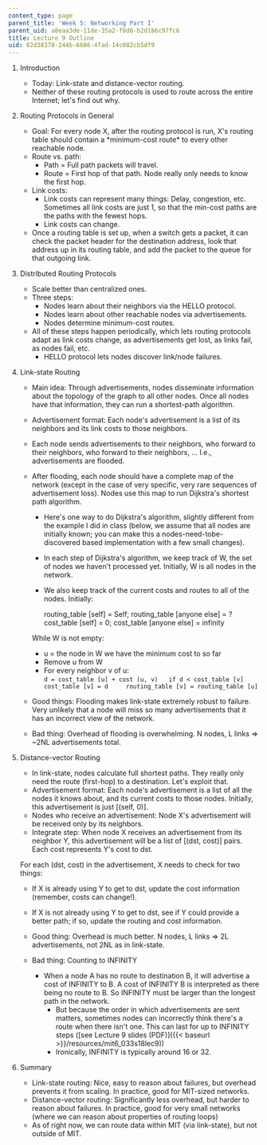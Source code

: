 ```yaml
---
content_type: page
parent_title: 'Week 5: Networking Part I'
parent_uid: a8eaa3de-11de-35a2-f8d6-b2d186c97fc6
title: Lecture 9 Outline
uid: 82d38378-244b-6686-4fad-14c082cb5df9
---
```


1.  Introduction
    *   Today: Link-state and distance-vector routing.
    *   Neither of these routing protocols is used to route across the entire Internet; let's find out why.
2.  Routing Protocols in General
    *   Goal: For every node X, after the routing protocol is run, X's routing table should contain a \*minimum-cost route\* to every other reachable node.
    *   Route vs. path:
        *   Path = Full path packets will travel.
        *   Route = First hop of that path. Node really only needs to know the first hop.
    *   Link costs:
        *   Link costs can represent many things: Delay, congestion, etc. Sometimes all link costs are just 1, so that the min-cost paths are the paths with the fewest hops.
        *   Link costs can change.
    *   Once a routing table is set up, when a switch gets a packet, it can check the packet header for the destination address, look that address up in its routing table, and add the packet to the queue for that outgoing link.
3.  Distributed Routing Protocols
    *   Scale better than centralized ones.
    *   Three steps:
        *   Nodes learn about their neighbors via the HELLO protocol.
        *   Nodes learn about other reachable nodes via advertisements.
        *   Nodes determine minimum-cost routes.
    *   All of these steps happen periodically, which lets routing protocols adapt as link costs change, as advertisements get lost, as links fail, as nodes fail, etc.
        *   HELLO protocol lets nodes discover link/node failures.
4.  Link-state Routing
    
    *   Main idea: Through advertisements, nodes disseminate information about the topology of the graph to all other nodes. Once all nodes have that information, they can run a shortest-path algorithm.
    *   Advertisement format: Each node's advertisement is a list of its neighbors and its link costs to those neighbors.
    *   Each node sends advertisements to their neighbors, who forward to their neighbors, who forward to their neighbors, ... I.e., advertisements are flooded.
    *   After flooding, each node should have a complete map of the network (except in the case of very specific, very rare sequences of advertisement loss). Nodes use this map to run Dijkstra's shortest path algorithm.
        *   Here's one way to do Dijkstra's algorithm, slightly different from the example I did in class (below, we assume that all nodes are initially known; you can make this a nodes-need-tobe-discovered based implementation with a few small changes).
        *   In each step of Dijkstra's algorithm, we keep track of W, the set of nodes we haven't processed yet. Initially, W is all nodes in the network.
        *   We also keep track of the current costs and routes to all of the nodes. Initially:
            
            routing\_table \[self\] = Self; routing\_table \[anyone else\] = ?  
            cost\_table \[self\] = 0; cost\_table \[anyone else\] = infinity
            
        
        While W is not empty:
        
        *   u = the node in W we have the minimum cost to so far
        *   Remove u from W
        *   For every neighbor v of u:  
            `d = cost_table [u] + cost (u, v)   if d < cost_table [v]     cost_table [v] = d     routing_table [v] = routing_table [u]`
        
    
    *   Good things: Flooding makes link-state extremely robust to failure. Very unlikely that a node will miss so many advertisements that it has an incorrect view of the network.
    *   Bad thing: Overhead of flooding is overwhelming. N nodes, L links => ~2NL advertisements total.
5.  Distance-vector Routing
    *   In link-state, nodes calculate full shortest paths. They really only need the route (first-hop) to a destination. Let's exploit that.
    *   Advertisement format: Each node's advertisement is a list of all the nodes it knows about, and its current costs to those nodes. Initially, this advertisement is just \[(self, 0)\].
    *   Nodes who receive an advertisement: Node X's advertisement will be received only by its neighbors.
    *   Integrate step: When node X receives an advertisement from its neighbor Y, this advertisement will be a list of \[(dst, cost)\] pairs. Each cost represents Y's cost to dst.
    
    For each (dst, cost) in the advertisement, X needs to check for two things:
    
    *   If X is already using Y to get to dst, update the cost information (remember, costs can change!).
    *   If X is not already using Y to get to dst, see if Y could provide a better path; if so, update the routing and cost information.
    
    *   Good thing: Overhead is much better. N nodes, L links => 2L advertisements, not 2NL as in link-state.
    *   Bad thing: Counting to INFINITY
        *   When a node A has no route to destination B, it will advertise a cost of INFINITY to B. A cost of INFINITY B is interpreted as there being no route to B. So INFINITY must be larger than the longest path in the network.
            *   But because the order in which advertisements are sent matters, sometimes nodes can incorrectly think there's a route when there isn't one. This can last for up to INFINITY steps ([see Lecture 9 slides (PDF)]({{< baseurl >}}/resources/mit6_033s18lec9))
            *   Ironically, INFINITY is typically around 16 or 32.
6.  Summary
    *   Link-state routing: Nice, easy to reason about failures, but overhead prevents it from scaling. In practice, good for MIT-sized networks.
    *   Distance-vector routing: Significantly less overhead, but harder to reason about failures. In practice, good for very small networks (where we can reason about properties of routing loops)
    *   As of right now, we can route data within MIT (via link-state), but not outside of MIT.